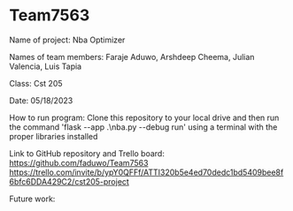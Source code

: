 # Team7563
Name of project: Nba Optimizer

Names of team members: Faraje Aduwo, Arshdeep Cheema, Julian Valencia, Luis Tapia

Class: Cst 205

Date: 05/18/2023

How to run program: Clone this repository to your local drive and then run the command 'flask --app .\nba.py --debug run' using a terminal with the proper libraries installed

Link to GitHub repository and Trello board: https://github.com/faduwo/Team7563 
https://trello.com/invite/b/ypY0QFFf/ATTI320b5e4ed70dedc1bd5409bee8f6bfc6DDA429C2/cst205-project

Future work: 

